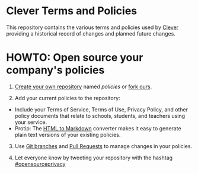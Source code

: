 Clever Terms and Policies
=========================

This repository contains the various terms and policies used by [Clever](https://clever.com) providing a historical record of changes and planned future changes.

HOWTO: Open source your company's policies
==========================================
1. [Create your own repository](https://github.com/new) named *policies* or [fork ours](https://github.com/clever/policies#fork-destination-box).

2. Add your current policies to the repository:
  - Include your Terms of Service, Terms of Use, Privacy Policy, and other policy documents that relate to schools, students, and teachers using your service.
  - Protip: The [HTML to Markdown](https://domchristie.github.io/to-markdown/) converter makes it easy to generate plain text versions of your existing policies.

3. Use [Git branches](https://help.github.com/articles/creating-and-deleting-branches-within-your-repository/) and [Pull Requests](https://help.github.com/articles/using-pull-requests/) to manage changes in your policies.

4. Let everyone know by tweeting your repository with the hashtag [#opensourceprivacy](https://twitter.com/search?q=opensourceprivacy&src=typd)
